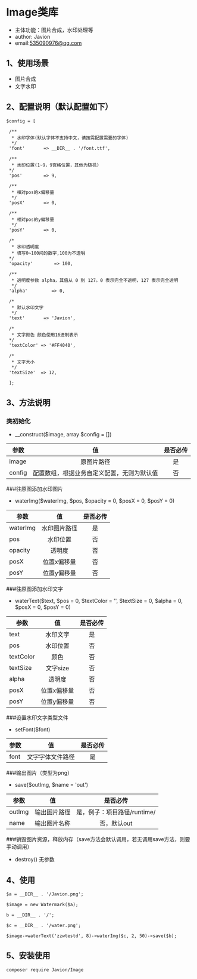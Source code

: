 # Image类库
* 主体功能：图片合成，水印处理等
* author: Javion
* email:535090976@qq.com

## 1、使用场景
* 图片合成
* 文字水印

## 2、配置说明（默认配置如下）
    $config = [

     /**
      * 水印字体(默认字体不支持中文，请按需配置需要的字体)
      */
     'font'       => __DIR__ . '/font.ttf',
 
     /**
      * 水印位置(1~9，9宫格位置，其他为随机)
     */
     'pos'        => 9,
 
     /**
      * 相对pos的x偏移量
      */
     'posX'       => 0,
 
     /**
      * 相对pos的y偏移量
      */
     'posY'       => 0,
 
     /*
      * 水印透明度
      * 填写0~100间的数字,100为不透明
     */
     'opacity'        => 100,
 
     /**
      * 透明度参数 alpha，其值从 0 到 127。0 表示完全不透明，127 表示完全透明
      */
     'alpha'         => 0,
 
     /*
      * 默认水印文字
      */
     'text'       => 'Javion',
 
     /*
      * 文字颜色 颜色使用16进制表示
     */
     'textColor' => '#FF4040',
 
     /*
      * 文字大小
      */
     'textSize'  => 12,
     
     ];
     
## 3、方法说明
### 类初始化
* __construct($image, array $config = [])

| 参数       | 值           | 是否必传 |
| ------------- |:-------------:|:-------------:|
| image         | 原图片路径 | 是 |
| config        | 配置数组，根据业务自定义配置，无则为默认值 | 否 |

###往原图添加水印图片 

* waterImg($waterImg, $pos, $opacity = 0, $posX = 0, $posY = 0)

| 参数       | 值           | 是否必传 |
| ------------- |:-------------:|:-------------:|
| waterImg         | 水印图片路径 | 是 |
| pos        | 水印位置 | 否 |
| opacity        | 透明度 | 否 |
| posX        | 位置x偏移量 | 否 |
| posY        | 位置y偏移量 | 否 |

###往原图添加水印文字

* waterText($text, $pos = 0, $textColor = '', $textSize = 0, $alpha = 0, $posX = 0, $posY = 0)

| 参数       | 值           | 是否必传 |
| ------------- |:-------------:|:-------------:|
| text         | 水印文字 | 是 |
| pos        | 水印位置 | 否 |
| textColor        | 颜色 | 否 |
| textSize        | 文字size | 否 |
| alpha        | 透明度 | 否 |
| posX        | 位置x偏移量 | 否 |
| posY        | 位置y偏移量 | 否 |

###设置水印文字类型文件

* setFont($font)

| 参数       | 值           | 是否必传 |
| ------------- |:-------------:|:-------------:|
| font         | 文字字体文件路径 | 是 |

###输出图片（类型为png）

* save($outImg, $name = 'out')

| 参数       | 值           | 是否必传 |
| ------------- |:-------------:|:-------------:|
| outImg         | 输出图片路径 | 是，例子：项目路径/runtime/ |
| name        | 输出图片名称 | 否，默认out |

###销毁图片资源，释放内存（save方法会默认调用，若无调用save方法，则要手动调用）

* destroy()  无参数

## 4、使用

    $a = __DIR__ . '/Javion.png';
    
    $image = new Watermark($a);

    b = __DIR__ . '/';

    $c = __DIR__ . '/water.png';

    $image->waterText('zzwtestd', 8)->waterImg($c, 2, 50)->save($b);
    
## 5、安装使用

    composer require Javion/Image




   
  
